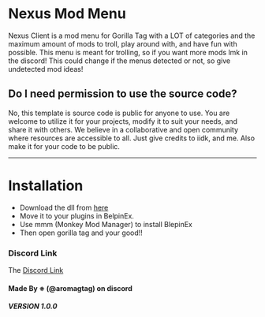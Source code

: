 ﻿# Nexus Mod Menu
Nexus Client is a mod menu for Gorilla Tag with a LOT of categories and the maximum amount of mods to troll, play around with, and have fun with possible. This menu is meant for trolling, so if you want more mods lmk in the discord! This could change if the menus detected or not, so give undetected mod ideas!

## Do I need permission to use the source code?
No, this template is source code is public for anyone to use. You are welcome to utilize it for your projects, modify it to suit your needs, and share it with others. We believe in a collaborative and open community where resources are accessible to all. Just give credits to iidk, and me. Also make it for your code to be public.

---

# Installation

- Download the dll from [here](https://github.com/iiDk-the-actual/iis.Stupid.Template/releases/latest)
- Move it to your plugins in BelpinEx.
- Use mmm (Monkey Mod Manager) to install BlepinEx
- Then open gorilla tag and your good!!

### Discord Link
The [Discord Link](https://discord.gg/QMdN9d8AXp)

#### Made By ※ (@aromagtag) on discord
##### VERSION 1.0.0